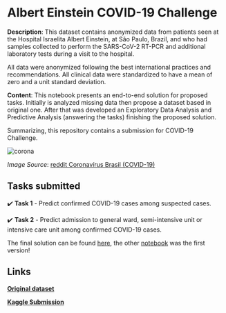 # Albert Einstein COVID-19 Challenge
**Description**: This dataset contains anonymized data from patients seen at the Hospital Israelita Albert Einstein, at São Paulo, Brazil, and who had samples collected to perform the SARS-CoV-2 RT-PCR and additional laboratory tests during a visit to the hospital.

All data were anonymized following the best international practices and recommendations. All clinical data were standardized to have a mean of zero and a unit standard deviation.


**Content**: This notebook presents an end-to-end solution for proposed tasks. Initially is analyzed missing data then propose a dataset based in original one. After that was developed an Exploratory Data Analysis and Predictive Analysis (answering the tasks) finishing the proposed solution.

 Summarizing, this repository contains a submission for COVID-19 Challenge.

![corona](https://user-images.githubusercontent.com/32513366/77915112-4a31c980-726d-11ea-9504-3ee4ab0c7493.png)

*Image Source*: [reddit Coronavírus Brasil (COVID-19)](https://www.reddit.com/r/coronabr/)

## Tasks submitted

:heavy_check_mark: **Task 1** - Predict confirmed COVID-19 cases among suspected cases.

:heavy_check_mark: **Task 2** - Predict admission to general ward, semi-intensive unit or intensive care unit among confirmed COVID-19 cases.

The final solution can be found [here](https://github.com/KaikeWesleyReis/albert-einstein-COVID-19-challenge/blob/master/A%20second%20end-to-end%20solution%20for%20covid-19%20.ipynb), the other [notebook](https://github.com/KaikeWesleyReis/albert-einstein-COVID-19-challenge/blob/master/COVID-19_%20an_end-to-end_solution_for_both_tasks.ipynb) was the first version!
## Links
[**Original dataset**](https://www.kaggle.com/einsteindata4u/covid19)

[**Kaggle Submission**](https://www.kaggle.com/einsteindata4u/covid19/tasks)
